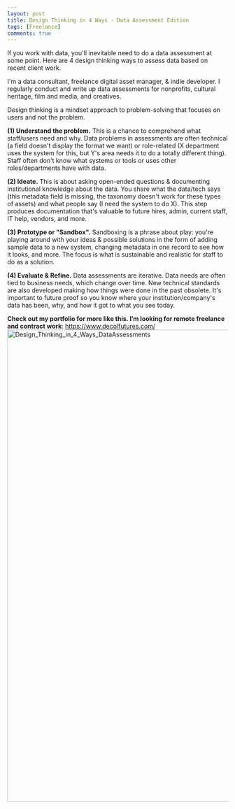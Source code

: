 ```yaml
---
layout: post
title: Design Thinking in 4 Ways - Data Assessment Edition
tags: [Freelance]
comments: true
---
```

If you work with data, you'll inevitable need to do a data assessment at some point. Here are 4 design thinking ways to assess data based on recent client work. 

I'm a data consultant, freelance digital asset manager, & indie developer. I regularly conduct and write up data assessments for nonprofits, cultural heritage, film and media, and creatives. 

Design thinking is a mindset approach to problem-solving that focuses on users and not the problem. 

**(1) Understand the problem.** This is a chance to comprehend what staff/users need and why. Data problems in assessments are often technical (a field doesn't display the format we want) or role-related (X department uses the system for this, but Y's area needs it to do a totally different thing). Staff often don't know what systems or tools or uses other roles/departments have with data. 

**(2) Ideate.** This is about asking open-ended questions & documenting institutional knowledge about the data. You share what the data/tech says (this metadata field is missing, the taxonomy doesn't work for these types of assets) and what people say (I need the system to do X). This step produces documentation that's valuable to future hires, admin, current staff, IT help, vendors, and more. 

**(3) Prototype or "Sandbox".** Sandboxing is a phrase about play: you're playing around with your ideas & possible solutions in the form of adding sample data to a new system, changing metadata in one record to see how it looks, and more. The focus is what is sustainable and realistic for staff to do as a solution. 

**(4) Evaluate & Refine.** Data assessments are iterative. Data needs are often tied to business needs, which change over time. New technical standards are also developed making how things were done in the past obsolete. It's important to future proof so you know where your institution/company's data has been, why, and how it got to what you see today.   

**Check out my portfolio for more like this. I’m looking for remote freelance and contract work**: https://www.decolfutures.com/ 
<img width="1080" height="1080" alt="Design_Thinking_in_4_Ways_DataAssessments" src="https://github.com/user-attachments/assets/372d8dd8-79fd-4069-accf-ab435668ca82" />


